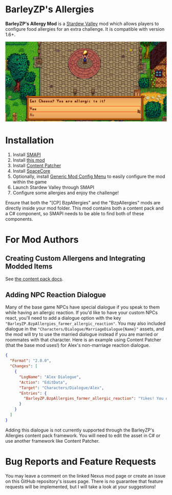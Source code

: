 # BarleyZP's Allergies

**BarleyZP's Allergy Mod** is a [Stardew Valley](https://www.stardewvalley.net/) mod which allows players to configure food allergies for an extra challenge. It is compatible with version 1.6+.

![Stardew Valley player is prompted to choose whether or not to eat cheese, which they are allergic to.](docs/screenshots/CheeseAllergenPopup.png)

# Installation

1. Install [SMAPI](https://smapi.io/)
1. Install [this mod](https://www.nexusmods.com/stardewvalley/mods/21238)
1. Install [Content Patcher](https://www.nexusmods.com/stardewvalley/mods/1915)
1. Install [SpaceCore](https://www.nexusmods.com/stardewvalley/mods/1348)
1. Optionally, install [Generic Mod Config Menu](https://www.nexusmods.com/stardewvalley/mods/5098) to easily configure the mod within the game
1. Launch Stardew Valley through SMAPI
1. Configure some allergies and enjoy the challenge!

Ensure that both the "\[CP\] BzpAllergies" and the "BzpAllergies" mods are directly inside your mod folder. This mod contains both a content pack and a C# component, so SMAPI needs to be able to find both of these components.

# For Mod Authors

## Creating Custom Allergens and Integrating Modded Items

See [the content pack docs](docs/content_packs.md).

## Adding NPC Reaction Dialogue

Many of the base game NPCs have special dialogue if you speak to them while having an allergic reaction. If you'd like to have your custom NPCs react, you'll need to add a dialogue option with the key `"BarleyZP.BzpAllergies_farmer_allergic_reaction"`. You may also included dialogue in the `"Characters/Dialogue/MarriageDialogue{Name}"` assets, and the mod will try to use the married dialogue instead if you are married or roommates with that character. Here is an example using Content Patcher (that the base mod uses!) for Alex's non-marriage reaction dialogue.

```json
{
  "Format": "2.0.0",
  "Changes": [
    {
      "LogName": "Alex Dialogue",
      "Action": "EditData",
      "Target": "Characters/Dialogue/Alex",
      "Entries": {
        "BarleyZP.BzpAllergies_farmer_allergic_reaction": "Yikes! You don't look so good...$7"
      }
    }
  ]
}
```

Adding this dialogue is not currently supported through the BarleyZP's Allergies content pack framework. You will need to edit the asset in C# or use another framework like Content Patcher.

# Bug Reports and Feature Requests

You may leave a comment on the linked Nexus mod page or create an issue on this GitHub repository's issues page. There is no guarantee that feature requests will be implemented, but I will take a look at your suggestions!
